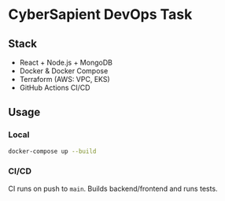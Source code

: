 
# CyberSapient DevOps Task

## Stack
- React + Node.js + MongoDB
- Docker & Docker Compose
- Terraform (AWS: VPC, EKS)
- GitHub Actions CI/CD

## Usage

### Local
```bash
docker-compose up --build
```

### CI/CD
CI runs on push to `main`. Builds backend/frontend and runs tests.
